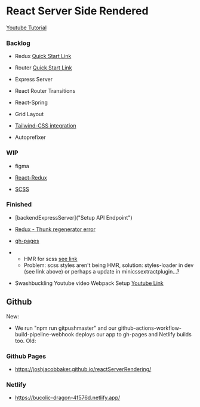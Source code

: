 # React Server Side Rendered

[Youtube Tutorial]("https://www.youtube.com/watch?v=JsX_iCZPyOM")

### Backlog

- Redux [Quick Start Link]("https://react-redux.js.org/tutorials/quick-start")
- Router [Quick Start Link]("https://github.com/remix-run/react-router/blob/main/docs/getting-started/tutorial.md")
- Express Server

- React Router Transitions
- React-Spring
- Grid Layout
- [Tailwind-CSS integration]("https://tailwindcss.com/docs/using-with-preprocessors")
- Autoprefixer

### WIP

- figma
- [React-Redux]("https://redux.js.org/tutorials/essentials/part-6-performance-normalization")

- [SCSS]("https://www.udemy.com/course/advanced-css-and-sass/learn/lecture/8274494#overview")

### Finished

- [backendExpressServer]("Setup API Endpoint")
- [Redux - Thunk regenerator error]("https://techstrology.com/react-async-await-regeneratorruntime-is-not-defined-babel-6/")
- [gh-pages]("https://dev.to/dyarleniber/setting-up-a-ci-cd-workflow-on-github-actions-for-a-react-app-with-github-pages-and-codecov-4hnp")
- - HMR for scss [see link]("https://stackoverflow.com/questions/52043727/webpack-live-hot-reload-for-sass")
  - Problem: scss styles aren't being HMR, solution: styles-loader in dev (see link above) or perhaps a <link type="text/css" rel="stylesheet"> update in minicssextractplugin...?

- Swashbuckling Youtube video Webpack Setup [Youtube Link]("https://www.youtube.com/watch?v=TOb1c39m64A")

## Github

New:

- We run "npm run gitpushmaster" and our github-actions-workflow-build-pipeline-webhook deploys our app to gh-pages and Netlify builds too.
  <!-- "gitpushmaster": "git push -u origin master" -->
  <!-- .github/workflows/node.js.yml -->
  Old:
  <!-- - git checkout gh-pages
  - git subtree push --prefix dist origin gh-pages
  - npm run deploy -->

### Github Pages

- https://joshjacobbaker.github.io/reactServerRendering/

### Netlify

- https://bucolic-dragon-4f576d.netlify.app/
